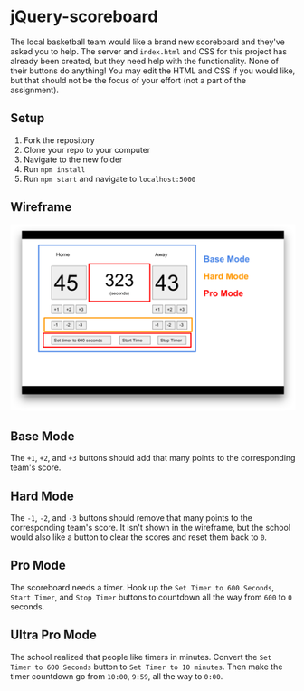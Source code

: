 # jQuery-scoreboard
The local basketball team would like a brand new scoreboard and they've asked you to help. 
The server and `index.html` and CSS for this project has already been created, but they need help with the functionality. 
None of their buttons do anything!
You may edit the HTML and CSS if you would like, but that should not be the focus of your effort (not a part of the assignment).

## Setup

1. Fork the repository
2. Clone your repo to your computer
3. Navigate to the new folder
4. Run `npm install`
5. Run `npm start` and navigate to `localhost:5000`

## Wireframe
![scoreboard](scoreboard.png)

## Base Mode
The `+1`, `+2`, and `+3` buttons should add that many points to the corresponding team's score.

## Hard Mode
The `-1`, `-2`, and `-3` buttons should remove that many points to the corresponding team's score. 
It isn't shown in the wireframe, but the school would also like a button to clear the scores and reset them back to `0`.

## Pro Mode
The scoreboard needs a timer. Hook up the `Set Timer to 600 Seconds`, `Start Timer`, and `Stop Timer` buttons to countdown all the way from `600` to `0` seconds.

## Ultra Pro Mode
The school realized that people like timers in minutes. Convert the `Set Timer to 600 Seconds` button to `Set Timer to 10 minutes`. 
Then make the timer countdown go from `10:00`, `9:59`, all the way to `0:00`.
